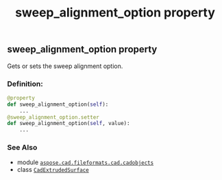 ﻿---
title: sweep_alignment_option property
second_title: Aspose.CAD for Python via .NET API References
description: 
type: docs
weight: 630
url: /python-net/aspose.cad.fileformats.cad.cadobjects/cadextrudedsurface/sweep_alignment_option/
is_root: false
---

## sweep_alignment_option property


Gets or sets the sweep alignment option.
### Definition:
```python
@property
def sweep_alignment_option(self):
    ...
@sweep_alignment_option.setter
def sweep_alignment_option(self, value):
    ...
```

### See Also
* module [`aspose.cad.fileformats.cad.cadobjects`](../../)
* class [`CadExtrudedSurface`](/cad/python-net/aspose.cad.fileformats.cad.cadobjects/cadextrudedsurface)
